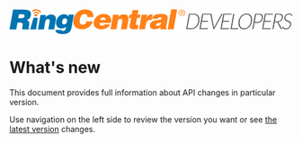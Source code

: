 [![RingCentral](img/ringcentral-developers_1000x89.png)](https://developers.ringcentral.com/)

# What's new

This document provides full information about API changes in particular version.

Use navigation on the left side to review the version you want or see [the latest version](1_0_43.md) changes.
